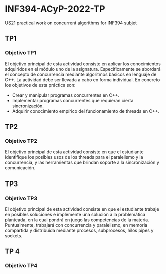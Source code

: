 # INF394-ACyP-2022-TP

US21 practical work on concurrent algorithms for INF394 subjet

## TP1

### Objetivo TP1

El objetivo principal de esta actividad consiste en aplicar los conocimientos adquiridos en el módulo uno de la asignatura. Específicamente se abordará el concepto de concurrencia mediante algoritmos básicos en lenguaje de C++. La actividad debe ser llevada a cabo en forma individual.
En concreto los objetivos de esta práctica son:

* Crear y manipular programas concurrentes en C++.
* Implementar programas concurrentes que requieran cierta sincronización.
* Adquirir conocimiento empírico del funcionamiento de threads en C++.

## TP2

### Objetivo TP2

El objetivo principal de esta actividad consiste en que el estudiante identifique los posibles usos de los threads para el paralelismo y la concurrencia, y las herramientas que brindan soporte a la sincronización y comunicación.

## TP3

### Objetivo TP3

El objetivo principal de esta actividad consiste en que el estudiante trabaje en posibles soluciones e implemente una solución a la problemática planteada, en la cual pondrá en juego las competencias de la materia. Puntualmente, trabajará con concurrencia y paralelismo, en memoria compartida y distribuida mediante procesos, subprocesos, hilos pipes y sockets.

## TP 4

### Objetivo TP4
